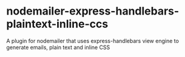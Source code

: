 # nodemailer-express-handlebars-plaintext-inline-ccs
A plugin for nodemailer that uses express-handlebars view engine to generate emails, plain text and inline CSS

